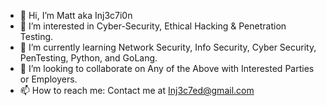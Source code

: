 - 👋 Hi, I’m Matt aka Inj3c7i0n
- 👀 I’m interested in Cyber-Security, Ethical Hacking & Penetration Testing.
- 🌱 I’m currently learning Network Security, Info Security, Cyber Security, PenTesting, Python, and GoLang.
- 💞️ I’m looking to collaborate on Any of the Above with Interested Parties or Employers.
- 📫 How to reach me: Contact me at Inj3c7ed@gmail.com

<!---
Inj3c7i0n/Inj3c7i0n is a ✨ special ✨ repository because its `README.md` (this file) appears on your GitHub profile.
You can click the Preview link to take a look at your changes.
--->
